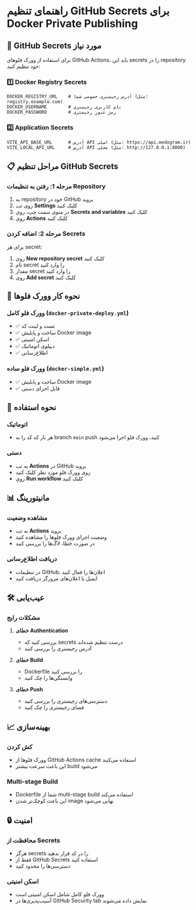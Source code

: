 # راهنمای تنظیم GitHub Secrets برای Docker Private Publishing

## 🔐 GitHub Secrets مورد نیاز

برای استفاده از وورک فلوهای GitHub Actions، باید این secrets را در repository خود تنظیم کنید:

### 1️⃣ Docker Registry Secrets
```
DOCKER_REGISTRY_URL    # آدرس رجیستری خصوصی شما (مثل: registry.example.com)
DOCKER_USERNAME        # نام کاربری رجیستری
DOCKER_PASSWORD        # رمز عبور رجیستری
```

### 2️⃣ Application Secrets
```
VITE_API_BASE_URL      # آدرس API اصلی (مثل: https://api.medogram.ir)
VITE_LOCAL_API_URL     # آدرس API محلی (مثل: http://127.0.0.1:8000)
```

## 📋 مراحل تنظیم GitHub Secrets

### مرحله 1: رفتن به تنظیمات Repository
1. به repository خود در GitHub بروید
2. روی تب **Settings** کلیک کنید
3. در منوی سمت چپ، روی **Secrets and variables** کلیک کنید
4. روی **Actions** کلیک کنید

### مرحله 2: اضافه کردن Secrets
برای هر secret:
1. روی **New repository secret** کلیک کنید
2. نام secret را وارد کنید
3. مقدار secret را وارد کنید
4. روی **Add secret** کلیک کنید

## 🔄 نحوه کار وورک فلوها

### وورک فلو کامل (`docker-private-deploy.yml`)
- ✅ تست و لینت کد
- ✅ ساخت و پابلیش Docker image
- ✅ اسکن امنیتی
- ✅ دیپلوی اتوماتیک
- ✅ اطلاع‌رسانی

### وورک فلو ساده (`docker-simple.yml`)
- ✅ ساخت و پابلیش Docker image
- ✅ قابل اجرای دستی

## 🚀 نحوه استفاده

### اتوماتیک
- هر بار که کد را به branch `main` push کنید، وورک فلو اجرا می‌شود

### دستی
- به تب **Actions** در GitHub بروید
- روی وورک فلو مورد نظر کلیک کنید
- روی **Run workflow** کلیک کنید

## 📊 مانیتورینگ

### مشاهده وضعیت
- به تب **Actions** بروید
- وضعیت اجرای وورک فلوها را مشاهده کنید
- در صورت خطا، لاگ‌ها را بررسی کنید

### دریافت اطلاع‌رسانی
- در تنظیمات GitHub، اعلان‌ها را فعال کنید
- ایمیل یا اعلان‌های مرورگر دریافت کنید

## 🛠️ عیب‌یابی

### مشکلات رایج

1. **خطای Authentication**
   - بررسی کنید که secrets درست تنظیم شده‌اند
   - آدرس رجیستری را بررسی کنید

2. **خطای Build**
   - Dockerfile را بررسی کنید
   - وابستگی‌ها را چک کنید

3. **خطای Push**
   - دسترسی‌های رجیستری را بررسی کنید
   - فضای رجیستری را چک کنید

## 📈 بهینه‌سازی

### کش کردن
- وورک فلوها از GitHub Actions cache استفاده می‌کنند
- این باعث سرعت بیشتر build می‌شود

### Multi-stage Build
- Dockerfile شما از multi-stage build استفاده می‌کند
- این باعث کوچک‌تر شدن image نهایی می‌شود

## 🔒 امنیت

### محافظت از Secrets
- هرگز secrets را در کد قرار ندهید
- فقط از GitHub Secrets استفاده کنید
- دسترسی‌ها را محدود کنید

### اسکن امنیتی
- وورک فلو کامل شامل اسکن امنیتی است
- آسیب‌پذیری‌ها در GitHub Security tab نمایش داده می‌شوند